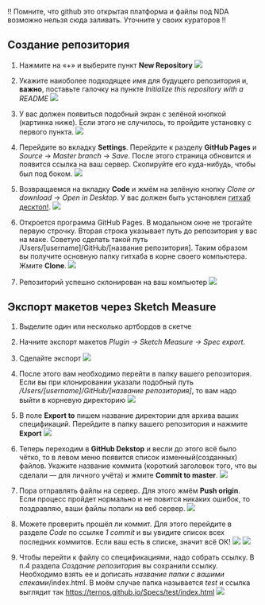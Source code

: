 !! Помните, что github это открытая платформа и файлы под NDA возможно нельзя сюда заливать. Уточните у своих кураторов !!

## Создание репозитория
1. Нажмите на «+» и выберите пункт **New Repository**
![](https://github.com/ternos/Specs/blob/master/assets/2017-07-11_22-31-19.png)

2. Укажите наиоболее подходящее имя для будущего репозитория и, **важно**, поставьте галочку на пункте *Initialize this repository with a README* 
![](https://github.com/ternos/Specs/blob/master/assets/2017-07-11_22-32-12.png)

3. У вас должен появиться подобный экран с зелёной кнопкой (картинка ниже). Если этого не случилось, то пройдите установку с первого пункта.
![](https://github.com/ternos/Specs/blob/master/assets/2017-07-11_22-33-09.png)

4. Перейдите во вкладку **Settings**. Перейдите к разделу **GitHub Pages** и *Source* → *Master branch* → *Save*. После этого страница обновится и появится ссылка на ваш сервер. Скопируйте его куда-нибудь, чтобы был под боком.
![](https://github.com/ternos/Specs/blob/master/assets/2017-07-11_22-34-21.png)

5. Возвращаемся на вкладку **Code** и жмём на зелёную кнопку *Clone or download* → *Open in Desktop*. У вас должен быть установлен [гитхаб десктоп!](https://desktop.github.com).
![](https://github.com/ternos/Specs/blob/master/assets/2017-07-11_22-37-18.png)

6. Откроется программа GitHub Pages. В модальном окне не трогайте первую строчку. Вторая строка указывает путь до репозитория у вас на маке. Советую сделать такой путь /Users/[username]/GitHub/[название репозитория]. Таким образом вы получите основную папку гитхаба в корне своего компьютера. Жмите **Clone**.
![](https://github.com/ternos/Specs/blob/master/assets/2017-07-11_22-38-05.png)

7. Репозиторий успешно склонирован на ваш компьютер
![](https://github.com/ternos/Specs/blob/master/assets/2017-07-11_23-06-02.png)


## Экспорт макетов через Sketch Measure

1. Выделите один или несколько артбордов в скетче
2. Начните экспорт макетов *Plugin → Sketch Measure → Spec export*.
3. Сделайте экспорт
![](https://github.com/ternos/Specs/blob/master/assets/2017-07-11_23-12-33.png)

4. После этого вам необходимо перейти в папку вашего репозитория. Если вы при клонировании указали подобный путь */Users/[username]/GitHub/[название репозитория]*, то вам надо выйти в корневую директорию
![](https://github.com/ternos/Specs/blob/master/assets/2017-07-11_23-13-19.png)

5. В поле **Export to** пишем название директории для архива ваших спецификаций. Перейдите в папку вашего репозитория и нажмите **Export**
![](https://github.com/ternos/Specs/blob/master/assets/2017-07-11_23-14-33.png)

6. Теперь переходим в **GitHub Dekstop** и весли до этого всё было чётко, то в левом меню появится список изменный(созданных) файлов. Укажите название коммита (короткий заголовок того, что вы сделали — для личного учёта) и жмите **Commit to master**.
![](https://github.com/ternos/Specs/blob/master/assets/2017-07-11_23-16-43.png)

7. Пора отправлять файлы на сервер. Для этого жмём **Push origin**. Если процесс пройдет нормально и не повится никаких ошибок, то поздравляю, ваши файлы попали на веб сервер. 
![](https://github.com/ternos/Specs/blob/master/assets/2017-07-11_23-18-21.png)

8. Можете проверить прошёл ли коммит. Для этого перейдите в разделе *Code* по ссылке *1 commit* и вы увидите список всех последних коммитов. Если ваш есть в списке, значит всё ОК!
![](https://github.com/ternos/Specs/blob/master/assets/2017-07-11_23-19-57.png)
![](https://github.com/ternos/Specs/blob/master/assets/2017-07-11_23-20-36.png)

9. Чтобы перейти к файлу со спецификациями, надо собрать ссылку. В п.4 раздела *Создание репозитория* вы сохранили ссылку. Необходимо взять ее и дописать *название папки с вашими спеками*/index.html. В моём случае папка называется *test* и ссылка выглядит так https://ternos.github.io/Specs/test/index.html
![](https://github.com/ternos/Specs/blob/master/assets/2017-07-11_23-23-42.png)
